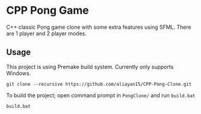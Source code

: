 # CPP Pong Game
C++ classic Pong game clone with some extra features using SFML. There are 1 player and 2 player modes.

## Usage
This project is using Premake build system. Currently only supports Windows.

```
git clone --recursive https://github.com/aliayan15/CPP-Pong-Clone.git
```
To build the project; open command prompt in `PongClone/` and run `build.bat`
```
build.bat
```
